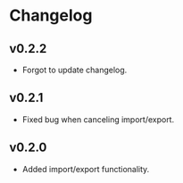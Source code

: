 # Changelog
## v0.2.2
- Forgot to update changelog.

## v0.2.1
- Fixed bug when canceling import/export.

## v0.2.0
- Added import/export functionality.
